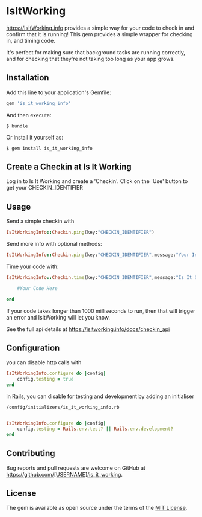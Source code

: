 # IsItWorking

https://IsItWorking.info provides a simple way for your code to check in and confirm that it is running!
This gem provides a simple wrapper for checking in, and timing code.

It's perfect for making sure that background tasks are running correctly, and for checking that they're not taking too long as your app grows.

## Installation

Add this line to your application's Gemfile:

```ruby
gem 'is_it_working_info'
```

And then execute:

    $ bundle

Or install it yourself as:

    $ gem install is_it_working_info

## Create a Checkin at Is It Working

Log in to Is It Working and create a 'Checkin'.
Click on the 'Use' button to get your CHECKIN_IDENTIFIER

## Usage

Send a simple checkin with

```ruby
IsItWorkingInfo::Checkin.ping(key:"CHECKIN_IDENTIFIER")
```

Send more info with optional methods:

```ruby
IsItWorkingInfo::Checkin.ping(key:"CHECKIN_IDENTIFIER",message:"Your Info",status:0,time:123, boundary:1000)
```

Time your code with:

```ruby
IsItWorkingInfo::Checkin.time(key:"CHECKIN_IDENTIFIER",message:"Is It Slow?", boundary:1000) do

	#Your Code Here

end
```
If your code takes longer than 1000 milliseconds to run, then that will trigger an error and IsItWorking will let you know.

See the full api details at https://isitworking.info/docs/checkin_api

## Configuration

you can disable http calls with

```ruby
IsItWorkingInfo.configure do |config|
	config.testing = true
end
```

in Rails, you can disable for testing and development by adding an initialiser 

`/config/initializers/is_it_working_info.rb`

```ruby

IsItWorkingInfo.configure do |config|
	config.testing = Rails.env.test? || Rails.env.development?
end
```


## Contributing

Bug reports and pull requests are welcome on GitHub at https://github.com/[USERNAME]/is_it_working.


## License

The gem is available as open source under the terms of the [MIT License](http://opensource.org/licenses/MIT).